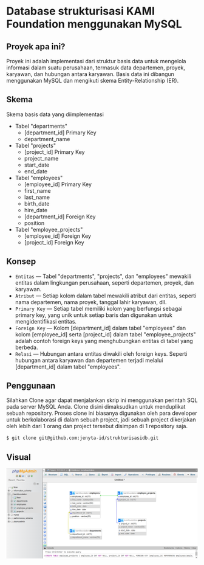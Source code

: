 # Database strukturisasi KAMI Foundation menggunakan MySQL


## Proyek apa ini?
Proyek ini adalah implementasi dari struktur basis data untuk mengelola informasi dalam suatu perusahaan, termasuk data departemen, proyek, karyawan, dan hubungan antara karyawan. Basis data ini dibangun menggunakan MySQL dan mengikuti skema Entity-Relationship (ER).

## Skema
Skema basis data yang diimplementasi
- Tabel "departments"
    - [department_id] Primary Key
    - department_name
- Tabel "projects"
    - [project_id] Primary Key
    - project_name
    - start_date
    - end_date
- Tabel "employees"
    - [employee_id] Primary Key
    - first_name
    - last_name
    - birth_date
    - hire_date
    - [department_id] Foreign Key
    - position
- Tabel "employee_projects"
    - [employee_id] Foreign Key
    - [project_id] Foreign Key

## Konsep
- `Entitas` &mdash; Tabel "departments", "projects", dan "employees" mewakili entitas dalam lingkungan perusahaan, seperti departemen, proyek, dan karyawan.
- `Atribut` &mdash; Setiap kolom dalam tabel mewakili atribut dari entitas, seperti nama departemen, nama proyek, tanggal lahir karyawan, dll.
- `Primary Key` &mdash; Setiap tabel memiliki kolom yang berfungsi sebagai primary key, yang unik untuk setiap baris dan digunakan untuk mengidentifikasi entitas.
- `Foreign Key` &mdash; Kolom [department_id] dalam tabel "employees" dan kolom [employee_id] serta [project_id] dalam tabel "employee_projects" adalah contoh foreign keys yang menghubungkan entitas di tabel yang berbeda.
- `Relasi` &mdash; Hubungan antara entitas diwakili oleh foreign keys. Seperti hubungan antara karyawan dan departemen terjadi melalui [department_id] dalam tabel "employees".

## Penggunaan
Silahkan Clone agar dapat menjalankan skrip ini menggunakan perintah SQL pada server MySQL Anda. Clone disini dimaksudkan untuk menduplikat sebuah repository. Proses clone ini biasanya digunakan oleh para developer untuk berkolaborasi di dalam sebuah project, jadi sebuah project dikerjakan oleh lebih dari 1 orang dan project tersebut disimpan di 1 repository saja.
```bash
$ git clone git@github.com:jenyta-id/strukturisasidb.git
```

## Visual
<img src="https://github.com/jenyta-id/strukturisasidb/blob/main/strukturisasiKAMI.png"/>
